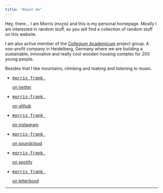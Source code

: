 ```yaml
---
title: "About me"
---
```


<div class="avatar"></div>

Hey, there… I am Morris (mʌɽis) and this is my personal homepage. Mostly I am interested in random stuff, so you will find a collection of random stuff on this website.

I am also active member of the [Collegium
Academicum](https://collegiumacademicum.de) project group. A non-profit company in Heidelberg, Germany where
we are building a sustainable, innovative and really cool wooden housing complex
for 200 young people.

Besides that I like mountains, climbing and making and listening to music.

<ul class="icons">
    <li><a class="icon-twitter" href="https://twitter.com/morris_frank_/"><pre>morris_frank_</pre> on twitter</a></li>
    <li><a class="icon-github" href="https://github.com/morris-frank"><pre>morris-frank </pre> on github</a></li>
    <li><a class="icon-insta" href="https://instagram.com/morris_frank_"><pre>morris_frank_</pre> on instagram</a></li>
    <li><a class="icon-soundcloud" href="https://soundcloud.com/morris-frank/"><pre>morris-frank </pre> on soundcloud</a></li>
    <li><a class="icon-spotify" href="https://open.spotify.com/user/11136399965/"><pre>morris-frank </pre> on spotify</a></li>
    <li><a class="icon-video" href="https://letterboxd.com/morris_frank/"><pre>morris_frank </pre> on letterboxd</a></li>
</ul>

<hr>
